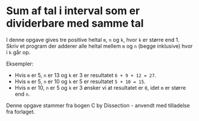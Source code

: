 # Sum af tal i interval som er dividerbare med samme tal

I denne opgave gives tre positive heltal `m`, `n` og `k`, hvor `k` er større end 1. Skriv et program der adderer alle heltal mellem `m` og `n` (begge inklusive) hvor i `k` går op.

Eksempler:

- Hvis `m` er 5, `n` er 13 og `k` er 3 er resultatet `6 + 9 + 12 = 27`.
- Hvis `m` er 5, `n` er 10 og `k` er 5 er resultatet `5 + 10 = 15`.
- Hvis `m` er 10, `n` er 5 og `k` er 3 ønsker vi at resultatet er `0`, idet `m` er større end `n`.

Denne opgave stammer fra bogen C by Dissection - anvendt med tilladelse fra forlaget.
